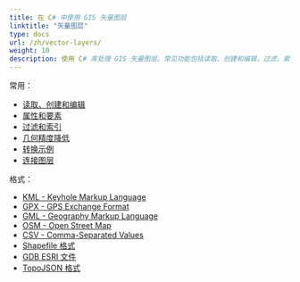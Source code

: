 ```yaml
---
title: 在 C# 中使用 GIS 矢量图层
linktitle: "矢量图层"
type: docs
url: /zh/vector-layers/
weight: 10
description: 使用 C# 库处理 GIS 矢量图层。常见功能包括读取、创建和编辑，过滤，索引，转换示例以及连接图层。支持的格式包括 KML、GPX、GML、OSM、Shapefile 和 TopoJSON。
---
```


常用：

- [读取、创建和编辑](/gis/zh/read-create-and-edit/)
- [属性和要素](/gis/zh/attributes-and-features/)
- [过滤和索引](/gis/zh/filtering-and-indexing/)
- [几何精度降低](/gis/zh/geometry-precision-reducing/)
- [转换示例](/gis/zh/conversion/)
- [连接图层](/gis/zh/join-layers/)

格式：

- [KML - Keyhole Markup Language](/gis/zh/kml-keyhole-markup-language/)
- [GPX - GPS Exchange Format](/gis/zh/gpx-gps-exchange/)
- [GML - Geography Markup Language](/gis/zh/gml-geography-markup-language/)
- [OSM - Open Street Map](/gis/zh/osm-open-street-map/)
- [CSV - Comma-Separated Values](/gis/zh/csv-comma-separated-values/)
- [Shapefile 格式](/gis/zh/shapefile-esri/)
- [GDB ESRI 文件](/gis/zh/gdb-file-esri/)
- [TopoJSON 格式](/gis/zh/topo-json/)
